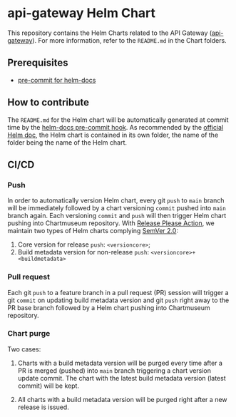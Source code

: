 # api-gateway Helm Chart

This repository contains the Helm Charts related to the API Gateway ([api-gateway](https://github.com/instill-ai/api-gateway)). For more information, refer to the `README.md` in the Chart folders.

## Prerequisites

- [pre-commit for helm-docs](https://github.com/norwoodj/helm-docs)

## How to contribute

The `README.md` for the Helm chart will be automatically generated at commit time by the [helm-docs pre-commit hook](https://github.com/norwoodj/helm-docs).
As recommended by the [official Helm doc](https://helm.sh/docs/topics/charts/#the-chart-file-structure), the Helm chart is contained in its own folder, the name of the folder being the name of the Helm chart.

## CI/CD

### Push
In order to automatically version Helm chart, every git `push` to `main` branch will be immediately followed by a chart versioning `commit` pushed into `main` branch again. Each versioning `commit` and `push` will then trigger Helm chart pushing into Chartmuseum repository. With [Release Please Action](https://github.com/google-github-actions/release-please-action), we maintain two types of Helm charts complying [SemVer 2.0](https://semver.org):
1. Core version for release `push`: `<versioncore>`;
2. Build metadata version for non-release `push`: `<versioncore>+<buildmetadata>`

### Pull request
Each git `push` to a feature branch in a pull request (PR) session will trigger a git `commit` on updating build metadata version and git `push` right away to the PR base branch followed by a Helm chart pushing into Chartmuseum repository.

### Chart purge
Two cases:
1. Charts with a build metadata version will be purged every time after a PR is merged (pushed) into `main` branch triggering a chart version update commit. The chart with the latest build metadata version (latest commit) will be kept.

2. All charts with a build metadata version will be purged right after a new release is issued.
